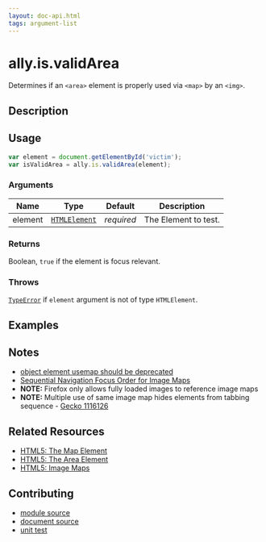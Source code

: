 ```yaml
---
layout: doc-api.html
tags: argument-list
---
```


# ally.is.validArea

Determines if an `<area>` element is properly used via `<map>` by an `<img>`.


## Description


## Usage

```js
var element = document.getElementById('victim');
var isValidArea = ally.is.validArea(element);
```

### Arguments

| Name | Type | Default | Description |
| ---- | ---- | ------- | ----------- |
| element | [`HTMLElement`](https://developer.mozilla.org/en/docs/Web/API/HTMLElement) | *required* | The Element to test. |

### Returns

Boolean, `true` if the element is focus relevant.

### Throws

[`TypeError`](https://developer.mozilla.org/en-US/docs/Web/JavaScript/Reference/Global_Objects/TypeError) if `element` argument is not of type `HTMLElement`.


## Examples


## Notes

* [object element usemap should be deprecated](https://www.w3.org/Bugs/Public/show_bug.cgi?id=27756)
* [Sequential Navigation Focus Order for Image Maps](https://www.w3.org/Bugs/Public/show_bug.cgi?id=27787)
* **NOTE:** Firefox only allows fully loaded images to reference image maps
* **NOTE:** Multiple use of same image map hides elements from tabbing sequence - [Gecko 1116126](https://bugzilla.mozilla.org/show_bug.cgi?id=1116126)


## Related Resources

* [HTML5: The Map Element](http://www.w3.org/TR/html5/embedded-content-0.html#the-map-element)
* [HTML5: The Area Element](http://www.w3.org/TR/html5/embedded-content-0.html#the-area-element)
* [HTML5: Image Maps](http://www.w3.org/TR/html5/embedded-content-0.html#image-maps)


## Contributing

* [module source](https://github.com/medialize/ally.js/blob/master/src/is/valid-area.js)
* [document source](https://github.com/medialize/ally.js/blob/master/docs/api/is/valid-area.md)
* [unit test](https://github.com/medialize/ally.js/blob/master/test/unit/is.valid-area.test.js)

